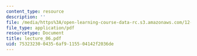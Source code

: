 ```yaml
---
content_type: resource
description: ''
file: /media/https%3A/open-learning-course-data-rc.s3.amazonaws.com/12-746-marine-organic-geochemistry-spring-2005/7532323004356af9115504142f2036de_lecture_06.pdf
file_type: application/pdf
resourcetype: Document
title: lecture_06.pdf
uid: 75323230-0435-6af9-1155-04142f2036de
---
```

